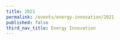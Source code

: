 ```yaml
---
title: 2021
permalink: /events/energy-innovation/2021
published: false
third_nav_title: Energy Innovation
---
```



